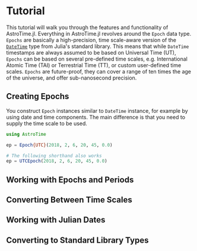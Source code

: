 # Tutorial

This tutorial will walk you through the features and functionality of AstroTime.jl.
Everything in AstroTime.jl revolves around the `Epoch` data type.
`Epochs` are basically a high-precision, time scale-aware version of the [`DateTime`](https://docs.julialang.org/en/stable/stdlib/Dates/#Dates-1) type from Julia's standard library.
This means that while `DateTime` timestamps are always assumed to be based on Universal Time (UT), `Epochs` can be based on several pre-defined time scales, e.g. International Atomic Time (TAI) or Terrestrial Time (TT), or custom user-defined time scales.
`Epochs` are future-proof, they can cover a range of ten times the age of the universe, and offer sub-nanosecond precision.

## Creating Epochs

You construct `Epoch` instances similar to `DateTime` instance, for example by using date and time components.
The main difference is that you need to supply the time scale to be used.

```julia
using AstroTime

ep = Epoch{UTC}(2018, 2, 6, 20, 45, 0.0)

# The following shorthand also works
ep = UTCEpoch(2018, 2, 6, 20, 45, 0.0)
```

## Working with Epochs and Periods

## Converting Between Time Scales

## Working with Julian Dates

## Converting to Standard Library Types
